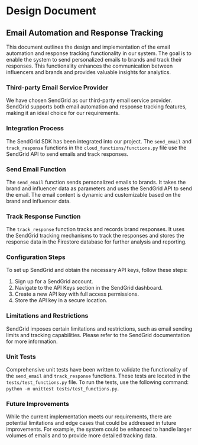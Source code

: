 # Design Document

## Email Automation and Response Tracking

This document outlines the design and implementation of the email automation and response tracking functionality in our system. The goal is to enable the system to send personalized emails to brands and track their responses. This functionality enhances the communication between influencers and brands and provides valuable insights for analytics.

### Third-party Email Service Provider

We have chosen SendGrid as our third-party email service provider. SendGrid supports both email automation and response tracking features, making it an ideal choice for our requirements.

### Integration Process

The SendGrid SDK has been integrated into our project. The `send_email` and `track_response` functions in the `cloud_functions/functions.py` file use the SendGrid API to send emails and track responses.

### Send Email Function

The `send_email` function sends personalized emails to brands. It takes the brand and influencer data as parameters and uses the SendGrid API to send the email. The email content is dynamic and customizable based on the brand and influencer data.

### Track Response Function

The `track_response` function tracks and records brand responses. It uses the SendGrid tracking mechanisms to track the responses and stores the response data in the Firestore database for further analysis and reporting.

### Configuration Steps

To set up SendGrid and obtain the necessary API keys, follow these steps:

1. Sign up for a SendGrid account.
2. Navigate to the API Keys section in the SendGrid dashboard.
3. Create a new API key with full access permissions.
4. Store the API key in a secure location.

### Limitations and Restrictions

SendGrid imposes certain limitations and restrictions, such as email sending limits and tracking capabilities. Please refer to the SendGrid documentation for more information.

### Unit Tests

Comprehensive unit tests have been written to validate the functionality of the `send_email` and `track_response` functions. These tests are located in the `tests/test_functions.py` file. To run the tests, use the following command: `python -m unittest tests/test_functions.py`.

### Future Improvements

While the current implementation meets our requirements, there are potential limitations and edge cases that could be addressed in future improvements. For example, the system could be enhanced to handle larger volumes of emails and to provide more detailed tracking data.